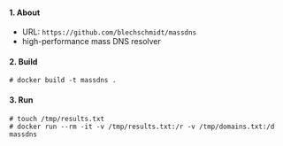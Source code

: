 #### 1. About

- URL: `https://github.com/blechschmidt/massdns`
- high-performance mass DNS resolver


#### 2. Build
```
# docker build -t massdns .
```

#### 3. Run
```
# touch /tmp/results.txt
# docker run --rm -it -v /tmp/results.txt:/r -v /tmp/domains.txt:/d massdns
```
